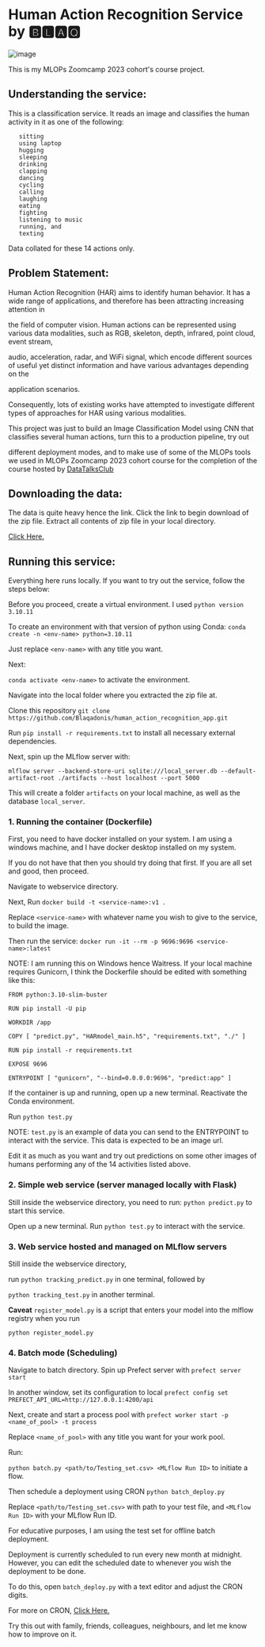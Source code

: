 # Human Action Recognition Service by 🅱🅻🅰🆀


![image](https://github.com/Blaqadonis/human_action_recognition_app/assets/100685852/10e0cc3b-b7ac-4f5d-a535-425c3d823001)






This is my MLOPs Zoomcamp 2023 cohort's course project.


## Understanding the service:
This is a classification service. It reads an image and classifies the human activity in it as one of the following: 


       sitting   
       using laptop
       hugging
       sleeping
       drinking
       clapping
       dancing
       cycling
       calling
       laughing
       eating
       fighting
       listening to music
       running, and
       texting 
    
    
Data collated for these 14 actions only.  


## Problem Statement:

Human Action Recognition (HAR) aims to identify human behavior. It has a wide range of applications, and therefore has been attracting increasing attention in 


the field of computer vision. Human actions can be represented using various data modalities, such as RGB, skeleton, depth, infrared, point cloud, event stream, 


audio, acceleration, radar, and WiFi signal, which encode different sources of useful yet distinct information and have various advantages depending on the 


application scenarios.


Consequently, lots of existing works have attempted to investigate different types of approaches for HAR using various modalities.


This project was just to build an Image Classification Model using CNN that classifies several human actions, turn this to a production pipeline, try out 



different deployment modes, and to make use of some of the MLOPs tools we used in MLOPs Zoomcamp 2023 cohort course for the completion of the course hosted by 
[DataTalksClub](https://www.linkedin.com/search/results/all/?fetchDeterministicClustersOnly=true&heroEntityKey=urn%3Ali%3Aorganization%3A71802369&keywords=datatalksclub&origin=RICH_QUERY_SUGGESTION&position=0&searchId=0157507a-27bf-439c-b717-8394da03a0fb&sid=6~t) 


## Downloading the data:

The data is quite heavy hence the link. Click the link to begin download of the zip file. Extract all contents of zip file in your local directory.

 [Click Here.](https://dphi-live.s3.eu-west-1.amazonaws.com/dataset/Human+Action+Recognition-20220526T101201Z-001.zip)

## Running this service:

Everything here runs locally. If you want to try out the service, follow the steps below:

Before you proceed, create a virtual environment. I used ```python version 3.10.11``` 

To create an environment with that version of python using Conda: ```conda create -n <env-name> python=3.10.11```

Just replace ```<env-name>``` with any title you want. 

Next:


 ```conda activate <env-name>``` to activate the environment.

Navigate into the local folder where you extracted the zip file at. 

Clone this repository ``` git clone https://github.com/Blaqadonis/human_action_recognition_app.git ```
 

Run ```pip install -r requirements.txt``` to install all necessary external dependencies.


 
Next, spin up the MLflow server with:

```mlflow server --backend-store-uri sqlite:///local_server.db --default-artifact-root ./artifacts --host localhost --port 5000```

This will create a folder ```artifacts``` on your local machine, as well as the database ```local_server```.



### 1. Running the container (Dockerfile)


First, you need to have docker installed on your system. I am using a windows machine, and I have docker desktop installed on my system. 


If you do not have that then you should try doing that first. If you are all set and good, then proceed.


Navigate to webservice directory.


Next, Run ```docker build -t <service-name>:v1 .```


Replace ```<service-name>``` with whatever name you wish to give to the service, to build the image.


Then run the service:    ```docker run -it --rm -p 9696:9696 <service-name>:latest```


NOTE: I am running this on Windows hence Waitress. If your local machine requires Gunicorn, I think the Dockerfile should be edited with something like this:


```
FROM python:3.10-slim-buster

RUN pip install -U pip 

WORKDIR /app

COPY [ "predict.py", "HARmodel_main.h5", "requirements.txt", "./" ]

RUN pip install -r requirements.txt

EXPOSE 9696 

ENTRYPOINT [ "gunicorn", "--bind=0.0.0.0:9696", "predict:app" ]
 ```


If the container is up and running, open up a new terminal. Reactivate the Conda environment. 


Run ```python test.py```


NOTE: ```test.py``` is an example of data you can send to the ENTRYPOINT to interact with the service. This data is expected to be an image url.


Edit it as much as you want and try out predictions on some other images of humans performing any of the 14 activities listed above.



### 2. Simple web service (server managed locally with Flask)
  
Still inside the webservice directory, you need to run:    ```python predict.py``` to start this service.

Open up a new terminal. Run ```python test.py``` to interact with the service.


### 3. Web service hosted and managed on MLflow servers

Still inside the webservice directory, 


run ```python tracking_predict.py``` in one terminal, followed by 


```python tracking_test.py``` in another terminal.




**Caveat** ```register_model.py```  is a script that enters your model into the mlflow registry when you run 


```python register_model.py ```

 



### 4. Batch mode (Scheduling)


Navigate to batch directory. Spin up Prefect server with  ```prefect server start```


In another window, set its configuration to local ```prefect config set PREFECT_API_URL=http://127.0.0.1:4200/api```


Next, create and start a process pool with  ```prefect worker start -p <name_of_pool> -t process```



Replace ```<name_of_pool>``` with any title you want for your work pool.


Run:  


```python batch.py <path/to/Testing_set.csv> <MLflow Run ID>``` to initiate a flow. 



Then schedule a deployment using CRON    ```python batch_deploy.py```


Replace ```<path/to/Testing_set.csv>``` with path to your test file, and ```<MLflow Run ID>``` with your MLflow Run ID.


For educative purposes, I am using the test set for offline batch deployment.


Deployment is currently scheduled to run every new month at midnight. However, you can edit the scheduled date to whenever you wish the deployment to be done. 


To do this, open  ```batch_deploy.py``` with a text editor and adjust the CRON digits.


For more on CRON, [Click Here.](https://crontab.guru/)






Try this out with family, friends, colleagues, neighbours, and let me know how to improve on it.

